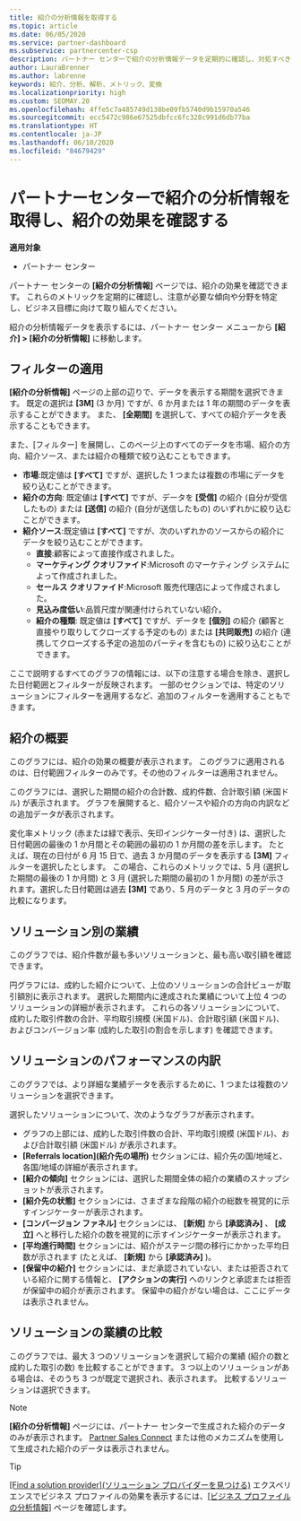 ```yaml
---
title: 紹介の分析情報を取得する
ms.topic: article
ms.date: 06/05/2020
ms.service: partner-dashboard
ms.subservice: partnercenter-csp
description: パートナー センターで紹介の分析情報データを定期的に確認し、対処すべき傾向や改善できる部分を特定することで、ビジネス目標を達成できます。
author: LauraBrenner
ms.author: labrenne
keywords: 紹介、分析、解析、メトリック、変換
ms.localizationpriority: high
ms.custom: SEOMAY.20
ms.openlocfilehash: 4ffe5c7a485749d138be09fb5740d9b15970a546
ms.sourcegitcommit: ecc5472c986e67525dbfcc6fc328c991d6db77ba
ms.translationtype: HT
ms.contentlocale: ja-JP
ms.lasthandoff: 06/10/2020
ms.locfileid: "84679429"
---
```

# <a name="get-referral-insights-in-partner-center-and-find-out-how-your-referrals-are-doing"></a>パートナーセンターで紹介の分析情報を取得し、紹介の効果を確認する

**適用対象**

- パートナー センター

パートナー センターの **[紹介の分析情報]** ページでは、紹介の効果を確認できます。 これらのメトリックを定期的に確認し、注意が必要な傾向や分野を特定し、ビジネス目標に向けて取り組んでください。

紹介の分析情報データを表示するには、パートナー センター メニューから **[紹介] > [紹介の分析情報]** に移動します。

## <a name="apply-filters"></a>フィルターの適用

**[紹介の分析情報]** ページの上部の辺りで、データを表示する期間を選択できます。 既定の選択は **[3M]** (3 か月) ですが、6 か月または 1 年の期間のデータを表示することができます。 また、 **[全期間]** を選択して、すべての紹介データを表示することもできます。

また、[フィルター] を展開し、このページ上のすべてのデータを市場、紹介の方向、紹介ソース、または紹介の種類で絞り込むこともできます。
- **市場**:既定値は **[すべて]** ですが、選択した 1 つまたは複数の市場にデータを絞り込むことができます。
- **紹介の方向**: 既定値は **[すべて]** ですが、データを **[受信]** の紹介 (自分が受信したもの) または **[送信]** の紹介 (自分が送信したもの) のいずれかに絞り込むことができます。
- **紹介ソース**:既定値は **[すべて]** ですが、次のいずれかのソースからの紹介にデータを絞り込むことができます。
  - **直接**:顧客によって直接作成されました。
  - **マーケティング クオリファイド**:Microsoft のマーケティング システムによって作成されました。
  - **セールス クオリファイド**:Microsoft 販売代理店によって作成されました。
  - **見込み度低い**:品質尺度が関連付けられていない紹介。
  - **紹介の種類**: 既定値は **[すべて]** ですが、データを **[個別]** の紹介 (顧客と直接やり取りしてクローズする予定のもの) または **[共同販売]** の紹介 (連携してクローズする予定の追加のパーティを含むもの) に絞り込むことができます。

ここで説明するすべてのグラフの情報には、以下の注意する場合を除き、選択した日付範囲とフィルターが反映されます。 一部のセクションでは、特定のソリューションにフィルターを適用するなど、追加のフィルターを適用することもできます。

## <a name="referrals-summary"></a>紹介の概要

このグラフには、紹介の効果の概要が表示されます。 このグラフに適用されるのは、日付範囲フィルターのみです。その他のフィルターは適用されません。 

このグラフには、選択した期間の紹介の合計数、成約件数、合計取引額 (米国ドル) が表示されます。 グラフを展開すると、紹介ソースや紹介の方向の内訳などの追加データが表示されます。 

変化率メトリック (赤または緑で表示、矢印インジケーター付き) は、選択した日付範囲の最後の 1 か月間とその範囲の最初の 1 か月間の差を示します。 たとえば、現在の日付が 6 月 15 日で、過去 3 か月間のデータを表示する **[3M]** フィルターを選択したとします。 この場合、これらのメトリックでは、5 月 (選択した期間の最後の 1 か月間) と 3 月 (選択した期間の最初の 1 か月間) の差が示されます。選択した日付範囲は過去 **[3M]** であり、5 月のデータと 3 月のデータの比較になります。

## <a name="performance-by-solution"></a>ソリューション別の業績

このグラフでは、紹介件数が最も多いソリューションと、最も高い取引額を確認できます。

円グラフには、成約した紹介について、上位のソリューションの合計ビューが取引額別に表示されます。 選択した期間内に達成された業績について上位 4 つのソリューションの詳細が表示されます。 これらの各ソリューションについて、成約した取引件数の合計、平均取引規模 (米国ドル)、合計取引額 (米国ドル)、およびコンバージョン率 (成約した取引の割合を示します) を確認できます。

## <a name="solution-performance-breakdown"></a>ソリューションのパフォーマンスの内訳

このグラフでは、より詳細な業績データを表示するために、1 つまたは複数のソリューションを選択できます。

選択したソリューションについて、次のようなグラフが表示されます。
- グラフの上部には、成約した取引件数の合計、平均取引規模 (米国ドル)、および合計取引額 (米国ドル) が表示されます。
- **[Referrals location]\(紹介先の場所\)** セクションには、紹介先の国/地域と、各国/地域の詳細が表示されます。
- **[紹介の傾向]** セクションには、選択した期間全体の紹介の業績のスナップショットが表示されます。
- **[紹介先の状態]** セクションには、さまざまな段階の紹介の総数を視覚的に示すインジケーターが表示されます。
- **[コンバージョン ファネル]** セクションには、 **[新規]** から **[承認済み]** 、 **[成立]** へと移行した紹介の数を視覚的に示すインジケーターが表示されます。
- **[平均進行時間]** セクションには、紹介がステージ間の移行にかかった平均日数が示されます (たとえば、 **[新規]** から **[承認済み]** )。
- **[保留中の紹介]** セクションには、まだ承認されていない、または拒否されている紹介に関する情報と、 **[アクションの実行]** へのリンクと承認または拒否が保留中の紹介が表示されます。 保留中の紹介がない場合は、ここにデータは表示されません。

## <a name="solution-performance-comparison"></a>ソリューションの業績の比較

このグラフでは、最大 3 つのソリューションを選択して紹介の業績 (紹介の数と成約した取引の数) を比較することができます。 3 つ以上のソリューションがある場合は、そのうち 3 つが既定で選択され、表示されます。 比較するソリューションは選択できます。

> [!NOTE]
> **[紹介の分析情報]** ページには、パートナー センターで生成された紹介のデータのみが表示されます。 [Partner Sales Connect](https://support.microsoft.com/help/3170447/learn-to-use-partner-center-sales-connect) または他のメカニズムを使用して生成された紹介のデータは表示されません。

> [!TIP]
> [[Find a solution provider]\(ソリューション プロバイダーを見つける\)](https://www.microsoft.com/solution-providers/home) エクスペリエンスでビジネス プロファイルの効果を表示するには、[[ビジネス プロファイルの分析情報]](analyze-your-marketing-profile.md) ページを確認します。